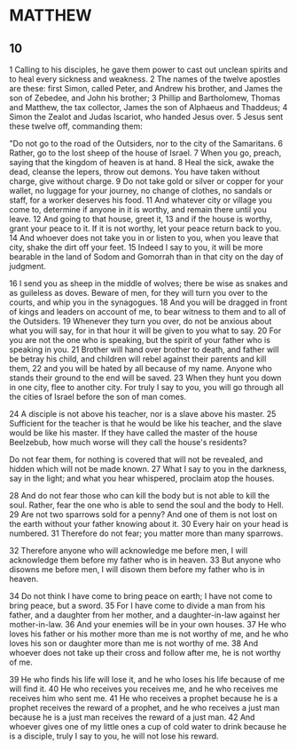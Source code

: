 # MATTHEW

## 10

1 Calling to his disciples, he gave them power to cast out unclean spirits and to heal every sickness and weakness. 2 The names of the twelve apostles are these: first Simon, called Peter, and Andrew his brother, and James the son of Zebedee, and John his brother; 3 Phillip and Bartholomew, Thomas and Matthew, the tax collector, James the son of Alphaeus and Thaddeus; 4 Simon the Zealot and Judas Iscariot, who handed Jesus over. 5 Jesus sent these twelve off, commanding them:

"Do not go to the road of the Outsiders, nor to the city of the Samaritans. 6 Rather, go to the lost sheep of the house of Israel. 7 When you go, preach, saying that the kingdom of heaven is at hand. 8 Heal the sick, awake the dead, cleanse the lepers, throw out demons. You have taken without charge, give without charge. 9 Do not take gold or silver or copper for your wallet, no luggage for your journey, no change of clothes, no sandals or staff, for a worker deserves his food. 11 And whatever city or village you come to, determine if anyone in it is worthy, and remain there until you leave. 12 And going to that house, greet it, 13 and if the house is worthy, grant your peace to it. If it is not worthy, let your peace return back to you. 14 And whoever does not take you in or listen to you, when you leave that city, shake the dirt off your feet. 15 Indeed I say to you, it will be more bearable in the land of Sodom and Gomorrah than in that city on the day of judgment.

16 I send you as sheep in the middle of wolves; there be wise as snakes and as guileless as doves. Beware of men, for they will turn you over to the courts, and whip you in the synagogues. 18 And you will be dragged in front of kings and leaders on account of me, to bear witness to them and to all of the Outsiders. 19 Whenever they turn you over, do not be anxious about what you will say, for in that hour it will be given to you what to say. 20 For you are not the one who is speaking, but the spirit of your father who is speaking in you. 21 Brother will hand over brother to death, and father will be betray his child, and children will rebel against their parents and kill them, 22 and you will be hated by all because of my name. Anyone who stands their ground to the end will be saved. 23 When they hunt you down in one city, flee to another city. For truly I say to you, you will go through all the cities of Israel before the son of man comes.

24 A disciple is not above his teacher, nor is a slave above his master. 25 Sufficient for the teacher is that he would be like his teacher, and the slave would be like his master. If they have called the master of the house Beelzebub, how much worse will they call the house's residents? 

Do not fear them, for nothing is covered that will not be revealed, and hidden which will not be made known. 27 What I say to you in the darkness, say in the light; and what you hear whispered, proclaim atop the houses. 

28 And do not fear those who can kill the body but is not able to kill the soul. Rather, fear the one who is able to send the soul and the body to Hell. 29 Are not two sparrows sold for a penny? And one of them is not lost on the earth without your father knowing about it. 30 Every hair on your head is numbered. 31 Therefore do not fear; you matter more than many sparrows. 

32 Therefore anyone who will acknowledge me before men, I will acknowledge them before my father who is in heaven. 33 But anyone who disowns me before men, I will disown them before my father who is in heaven. 

34 Do not think I have come to bring peace on earth; I have not come to bring peace, but a sword. 35 For I have come to divide a man from his father, and a daughter from her mother, and a daughter-in-law against her mother-in-law. 36 And your enemies will be in your own houses. 37 He who loves his father or his mother more than me is not worthy of me, and he who loves his son or daughter more than me is not worthy of me. 38 And whoever does not take up their cross and follow after me, he is not worthy of me. 

39 He who finds his life will lose it, and he who loses his life because of me will find it. 40 He who receives you receives me, and he who receives me receives him who sent me. 41 He who receives a prophet because he is a prophet receives the reward of a prophet, and he who receives a just man because he is a just man receives the reward of a just man. 42 And whoever gives one of my little ones a cup of cold water to drink because he is a disciple, truly I say to you, he will not lose his reward.